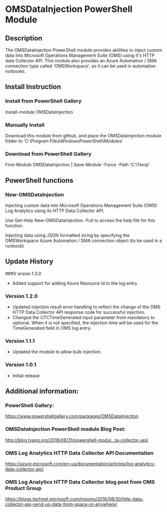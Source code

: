 ﻿# OMSDataInjection PowerShell Module

## Description
The OMSDataInjection PowerShell module provides abilities to inject custom data into Microsoft Operations Management Suite (OMS) using it's HTTP data Collector API. This module also provides an Azure Automation / SMA connection type called 'OMSWorkspace', so it can be used in automation runbooks.

## Install Instruction
### Install from PowerShell Gallery
Install-module OMSDataInjection

### Manually Install
Download this module from github, and place the OMSDataInjection module folder to 'C:\Program Files\WindowsPowerShell\Modules'

### Download from PowerShell Gallery
Find-Module OMSDataInjection | Save-Module -Force -Path 'C:\Temp'

## PowerShell functions
### New-OMSDataInjection
Injecting custom data into Microsoft Operations Management Suite (OMS) Log Analytics using its HTTP Data Collector API.

Use Get-Help New-OMSDataInjection -Full to access the help file for this function.

Injecting data using JSON formatted string by specifying the OMSWorkspace Azure Automation / SMA connection object (to be used in a runbook)

## Update History

###V ersion 1.3.0

* Added support for adding Azure Resource Id to the log entry

### Version 1.2.0

* Updated injection result error handling to reflect the change of the OMS HTTP Data Collector API response code for successful injection.
* Changed the UTCTimeGenerated input parameter from mandatory to optional. When it is not specified, the injection time will be used for the TimeGenerated field in OMS log entry.

### Version 1.1.1

* Updated the module to allow bulk injection.

### Version 1.0.1

* Initial release

## Additional information:

### PowerShell Gallery:
https://www.powershellgallery.com/packages/OMSDataInjection

### OMSDataInjection PowerShell module Blog Post:
http://blog.tyang.org/2016/08/31/powershell-modul…ta-collector-api/

### OMS Log Analytics HTTP Data Collector API Documentation
https://azure.microsoft.com/en-us/documentation/articles/log-analytics-data-collector-api/

### OMS Log Analytics HTTP Data Collector blog post from OMS Product Group
https://blogs.technet.microsoft.com/msoms/2016/08/30/http-data-collector-api-send-us-data-from-space-or-anywhere/
